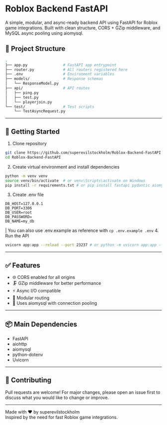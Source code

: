 # Roblox Backend FastAPI

A simple, modular, and async-ready backend API using FastAPI for Roblox game integrations. Built with clean structure, CORS + GZip middleware, and MySQL async pooling using aiomysql.

## 📁 Project Structure

```bash
.
├── app.py                # FastAPI app entrypoint
├── router.py             # All routers registered here
├── .env                  # Environment variables
├── models/               # Response schemas
│   └── ResponseModel.py
├── api/                  # API routes
│   ├── ping.py
│   ├── test.py
│   └── playerjoin.py
└── test/                 # Test scripts
    └── TestAsyncRequest.py
```

---

## 🚀 Getting Started

1. Clone repository
```bash
git clone https://github.com/superevilstockholm/Roblox-Backend-FastAPI.git
cd Roblox-Backend-FastAPI
```
2. Create virtual environment and install dependencies
```bash
python -m venv venv
source venv/bin/activate  # or venv\Scripts\activate on Windows
pip install -r requirements.txt # or pip install fastapi pydantic aiomysql aiohttp dotenv
```
3. Create .env file
```env
DB_HOST=127.0.0.1
DB_PORT=3306
DB_USER=root
DB_PASSWORD=
DB_NAME=my_db
```
| You can also use .env.example as reference with `cp .env.example .env`
4. Run the API
```bash
uvicorn app:app --reload --port 23237 # or python -m uvicorn app:app --reload --port 23237
```

---

## ✅ Features

- 🌐 CORS enabled for all origins
- 🗜️ GZip middleware for better performance
- ⚡ Async I/O compatible
- 🧩 Modular routing
- 🐬 Uses aiomysql with connection pooling

---

## 📦 Main Dependencies

- FastAPI
- aiohttp
- aiomysql
- python-dotenv
- Uvicorn

---

## 🤝 Contributing
Pull requests are welcome! For major changes, please open an issue first to discuss what you would like to change or improve.

---

Made with ❤️ by superevilstockholm  
Inspired by the need for fast Roblox game integrations.
